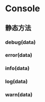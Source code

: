# Console


## 静态方法


### debug(data)

<!-- UTSJSON.Console.debug.description -->

<!-- UTSJSON.Console.debug.param -->

<!-- UTSJSON.Console.debug.returnValue -->

<!-- UTSJSON.Console.debug.compatibility -->

### error(data)

<!-- UTSJSON.Console.error.description -->

<!-- UTSJSON.Console.error.param -->

<!-- UTSJSON.Console.error.returnValue -->

<!-- UTSJSON.Console.error.compatibility -->

### info(data)

<!-- UTSJSON.Console.info.description -->

<!-- UTSJSON.Console.info.param -->

<!-- UTSJSON.Console.info.returnValue -->

<!-- UTSJSON.Console.info.compatibility -->

### log(data)

<!-- UTSJSON.Console.log.description -->

<!-- UTSJSON.Console.log.param -->

<!-- UTSJSON.Console.log.returnValue -->

<!-- UTSJSON.Console.log.compatibility -->

### warn(data)

<!-- UTSJSON.Console.warn.description -->

<!-- UTSJSON.Console.warn.param -->

<!-- UTSJSON.Console.warn.returnValue -->

<!-- UTSJSON.Console.warn.compatibility -->
